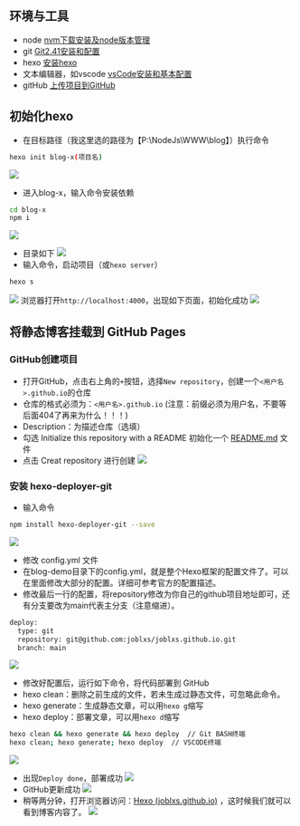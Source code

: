 ## 环境与工具
- node [nvm下载安装及node版本管理](../NodeJs/nvm下载安装及node版本管理.md)
- git [Git2.41安装和配置](../Git/Git2.41安装和配置.md)
- hexo [安装hexo](../hexo/安装hexo.md)
- 文本编辑器，如vscode [vsCode安装和基本配置](../VS%20Code/vsCode安装和基本配置.md)
- gitHub [上传项目到GitHub](../Git/上传项目到GitHub.md)

## 初始化hexo
- 在目标路径（我这里选的路径为【P:\NodeJs\WWW\blog】）执行命令
```bash
hexo init blog-x(项目名)
```
![](../static/annex/Pasted%20image%2020240413164736.png)
- 进入blog-x，输入命令安装依赖
```bash
cd blog-x
npm i
```
![](../static/annex/Pasted%20image%2020240413165015.png)
- 目录如下
![](../static/annex/Pasted%20image%2020240413165425.png)
- 输入命令，启动项目（或`hexo server`）
```bash
hexo s
```
![](../static/annex/Pasted%20image%2020240413165505.png)
浏览器打开`http://localhost:4000`，出现如下页面，初始化成功
![](../static/annex/Pasted%20image%2020240413165656.png)
## 将静态博客挂载到 GitHub Pages
### GitHub创建项目
- 打开GitHub，点击右上角的`+`按钮，选择`New repository`，创建一个`<用户名>.github.io`的仓库
- 仓库的格式必须为：`<用户名>.github.io` (注意：前缀必须为用户名，不要等后面404了再来为什么！！！)
- Description：为描述仓库（选填）
- 勾选 Initialize this repository with a README 初始化一个 [README.md](http://readme.md/) 文件
- 点击 Creat repository 进行创建
![](../static/annex/Pasted%20image%2020240413172836.png)
### 安装 hexo-deployer-git
- 输入命令
```bash
npm install hexo-deployer-git --save
```
![](../static/annex/Pasted%20image%2020240413165858.png)
- 修改 config.yml 文件
- 在blog-demo目录下的config.yml，就是整个Hexo框架的配置文件了。可以在里面修改大部分的配置。详细可参考官方的配置描述。
- 修改最后一行的配置，将repository修改为你自己的github项目地址即可，还有分支要改为main代表主分支（注意缩进）。
```bash
deploy:
  type: git
  repository: git@github.com:joblxs/joblxs.github.io.git
  branch: main
```
![](../static/annex/Pasted%20image%2020240413172949.png)
- 修改好配置后，运行如下命令，将代码部署到 GitHub
- hexo clean：删除之前生成的文件，若未生成过静态文件，可忽略此命令。
- hexo generate：生成静态文章，可以用`hexo g`缩写
- hexo deploy：部署文章，可以用`hexo d`缩写
```bash
hexo clean && hexo generate && hexo deploy  // Git BASH终端  
hexo clean; hexo generate; hexo deploy  // VSCODE终端
```
![](../static/annex/Pasted%20image%2020240413173103.png)
- 出现`Deploy done`，部署成功
![](../static/annex/Pasted%20image%2020240413173113.png)
- GitHub更新成功
![](../static/annex/Pasted%20image%2020240413173150.png)
- 稍等两分钟，打开浏览器访问：[Hexo (joblxs.github.io)](https://joblxs.github.io/) ，这时候我们就可以看到博客内容了。
![](../static/annex/Pasted%20image%2020240413173313.png)
